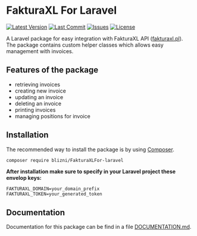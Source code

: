 # FakturaXL For Laravel

[![Latest Version](https://img.shields.io/github/downloads/blizni/FakturaXLFor-Laravel/total)](https://packagist.org/packages/blizni/FakturaXLFor-laravel)
[![Last Commit](https://img.shields.io/github/last-commit/blizni/FakturaXLFor-Laravel.svg?style=flat-square)](https://github.com/blizni/FakturaXLFor-Laravel/commit/main)
[![Issues](https://img.shields.io/github/issues/blizni/FakturaXLFor-Laravel.svg?style=flat-square)](https://github.com/blizni/FakturaXLFor-Laravel/issues)
[![License](https://img.shields.io/github/license/blizni/FakturaXLFor-Laravel)](https://github.com/blizni/FakturaXLFor-Laravel/blob/main/LICENSE)

A Laravel package for easy integration with FakturaXL API ([fakturaxl.pl](https://fakturaxl.pl)). The package contains custom helper classes which allows easy management with invoices. 

## Features of the package

- retrieving invoices
- creating new invoice
- updating an invoice
- deleting an invoice
- printing invoices
- managing positions for invoice

## Installation

The recommended way to install the package is by using
[Composer](https://getcomposer.org/).

```bash
composer require blizni/FakturaXLFor-laravel
```

**After installation make sure to specify in your Laravel project these envelop keys:**

```env
FAKTURAXL_DOMAIN=your_domain_prefix
FAKTURAXL_TOKEN=your_generated_token
```

## Documentation

Documentation for this package can be find in a file [DOCUMENTATION.md](https://github.com/blizni/FakturaXLFor-Laravel/blob/main/DOCUMENTATION.md).
